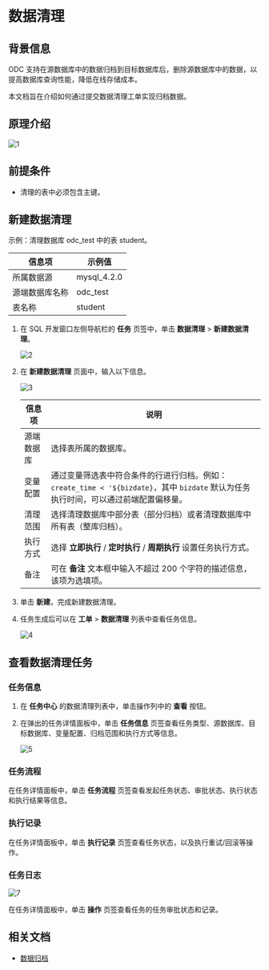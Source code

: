 # 数据清理

## 背景信息

ODC 支持在源数据库中的数据归档到目标数据库后，删除源数据库中的数据，以提高数据库查询性能，降低在线存储成本。

本文档旨在介绍如何通过提交数据清理工单实现归档数据。

## 原理介绍

![1](https://obbusiness-private.oss-cn-shanghai.aliyuncs.com/doc/img/odc/420/1300.data-Lifecycle-management/1.data-archiving/1.png)

## 前提条件

- 清理的表中必须包含主键。

## 新建数据清理

示例：清理数据库 odc_test 中的表 student。

| 信息项 | 示例值 |
| ------ | ------ |
|所属数据源|mysql_4.2.0 |
|源端数据库名称|odc_test|
|表名称|student|

1. 在 SQL 开发窗口左侧导航栏的 **任务** 页签中，单击 **数据清理** > **新建数据清理**。

   ![2](https://obbusiness-private.oss-cn-shanghai.aliyuncs.com/doc/img/odc/420/1300.data-Lifecycle-management/2.data-cleaning/2.png)

3. 在 **新建数据清理** 页面中，输入以下信息。

   ![3](https://obbusiness-private.oss-cn-shanghai.aliyuncs.com/doc/img/odc/420/1300.data-Lifecycle-management/2.data-cleaning/3.png)

   |  信息项   |说明|
   |--------|-------|
   | 源端数据库    | 选择表所属的数据库。|
   | 变量配置   |通过变量筛选表中符合条件的行进行归档。例如：`create_time < '${bizdate}`，其中 `bizdate` 默认为任务执行时间，可以通过前端配置偏移量。|
   | 清理范围 | 选择清理数据库中部分表（部分归档）或者清理数据库中所有表（整库归档）。|
   |执行方式|选择 **立即执行** / **定时执行** / **周期执行** 设置任务执行方式。|
   | 备注   | 可在 **备注** 文本框中输入不超过 200 个字符的描述信息，该项为选填项。|                                                    
3. 单击 **新建**，完成新建数据清理。

4. 任务生成后可以在 **工单** > **数据清理** 列表中查看任务信息。
    
    ![4](https://obbusiness-private.oss-cn-shanghai.aliyuncs.com/doc/img/odc/420/1300.data-Lifecycle-management/2.data-cleaning/4.png)

## 查看数据清理任务

### 任务信息 

1. 在 **任务中心** 的数据清理列表中，单击操作列中的 **查看** 按钮。

2. 在弹出的任务详情面板中，单击 **任务信息** 页签查看任务类型、源数据库、目标数据库、变量配置、归档范围和执行方式等信息。

   ![5](https://obbusiness-private.oss-cn-shanghai.aliyuncs.com/doc/img/odc/420/1300.data-Lifecycle-management/2.data-cleaning/5.png)

### 任务流程 


在任务详情面板中，单击 **任务流程** 页签查看发起任务状态、审批状态、执行状态和执行结果等信息。


### 执行记录 

在任务详情面板中，单击 **执行记录** 页签查看任务状态，以及执行重试/回滚等操作。

### 任务日志 

![7](https://obbusiness-private.oss-cn-shanghai.aliyuncs.com/doc/img/odc/420/1300.data-Lifecycle-management/2.data-cleaning/7.png)

在任务详情面板中，单击 **操作** 页签查看任务的任务审批状态和记录。


## 相关文档

- [数据归档](../800.data-Lifecycle-management/100.data-archiving.md)
